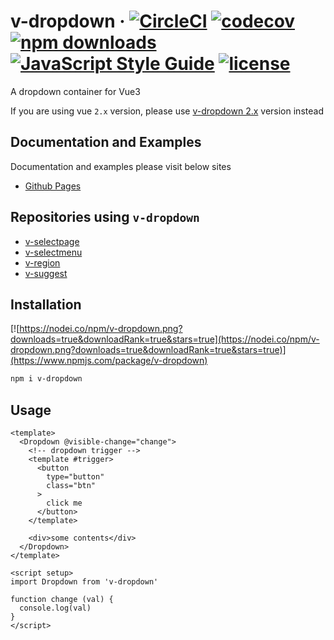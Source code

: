 # v-dropdown &middot; [![CircleCI](https://dl.circleci.com/status-badge/img/gh/TerryZ/v-dropdown/tree/master.svg?style=svg)](https://dl.circleci.com/status-badge/redirect/gh/TerryZ/v-dropdown/tree/master) [![codecov](https://codecov.io/gh/TerryZ/v-dropdown/branch/master/graph/badge.svg?token=veg52RGaZg)](https://codecov.io/gh/TerryZ/v-dropdown) [![npm downloads](https://img.shields.io/npm/dy/v-dropdown.svg)](https://www.npmjs.com/package/v-dropdown) [![JavaScript Style Guide](https://img.shields.io/badge/code_style-standard-brightgreen.svg)](https://standardjs.com) [![license](https://img.shields.io/badge/license-MIT-brightgreen.svg)](https://mit-license.org/)

A dropdown container for Vue3

If you are using vue `2.x` version, please use [v-dropdown 2.x](https://github.com/TerryZ/v-dropdown/tree/dev-vue-2) version instead

## Documentation and Examples

Documentation and examples please visit below sites

- [Github Pages](https://terryz.github.io/vue3/dropdown/)

## Repositories using `v-dropdown`

- [v-selectpage](https://github.com/TerryZ/v-selectpage)
- [v-selectmenu](https://github.com/TerryZ/v-selectmenu)
- [v-region](https://github.com/TerryZ/v-region)
- [v-suggest](https://github.com/TerryZ/v-suggest)

## Installation

[![https://nodei.co/npm/v-dropdown.png?downloads=true&downloadRank=true&stars=true](https://nodei.co/npm/v-dropdown.png?downloads=true&downloadRank=true&stars=true)](https://www.npmjs.com/package/v-dropdown)

```sh
npm i v-dropdown
```

## Usage

```vue
<template>
  <Dropdown @visible-change="change">
    <!-- dropdown trigger -->
    <template #trigger>
      <button
        type="button"
        class="btn"
      >
        click me
      </button>
    </template>

    <div>some contents</div>
  </Dropdown>
</template>

<script setup>
import Dropdown from 'v-dropdown'

function change (val) {
  console.log(val)
}
</script>
```
